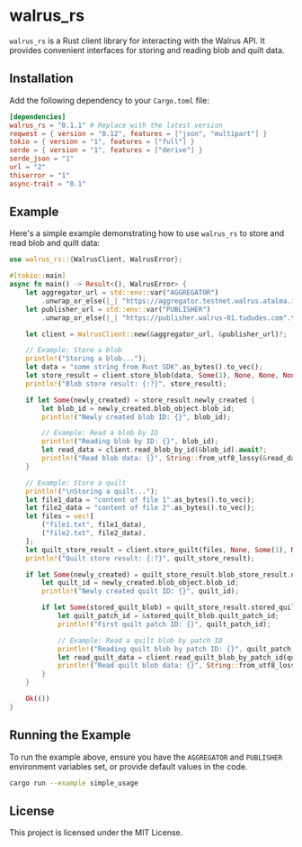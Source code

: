 # walrus_rs

`walrus_rs` is a Rust client library for interacting with the Walrus API. It provides convenient interfaces for storing and reading blob and quilt data.

## Installation

Add the following dependency to your `Cargo.toml` file:

```toml
[dependencies]
walrus_rs = "0.1.1" # Replace with the latest version
reqwest = { version = "0.12", features = ["json", "multipart"] }
tokio = { version = "1", features = ["full"] }
serde = { version = "1", features = ["derive"] }
serde_json = "1"
url = "2"
thiserror = "1"
async-trait = "0.1"
```

## Example

Here's a simple example demonstrating how to use `walrus_rs` to store and read blob and quilt data:

```rust
use walrus_rs::{WalrusClient, WalrusError};

#[tokio::main]
async fn main() -> Result<(), WalrusError> {
    let aggregator_url = std::env::var("AGGREGATOR")
        .unwrap_or_else(|_| "https://aggregator.testnet.walrus.atalma.io".to_string());
    let publisher_url = std::env::var("PUBLISHER")
        .unwrap_or_else(|_| "https://publisher.walrus-01.tududes.com".to_string());

    let client = WalrusClient::new(&aggregator_url, &publisher_url)?;

    // Example: Store a blob
    println!("Storing a blob...");
    let data = "some string from Rust SDK".as_bytes().to_vec();
    let store_result = client.store_blob(data, Some(1), None, None, None).await?;
    println!("Blob store result: {:?}", store_result);

    if let Some(newly_created) = store_result.newly_created {
        let blob_id = newly_created.blob_object.blob_id;
        println!("Newly created blob ID: {}", blob_id);

        // Example: Read a blob by ID
        println!("Reading blob by ID: {}", blob_id);
        let read_data = client.read_blob_by_id(&blob_id).await?;
        println!("Read blob data: {}", String::from_utf8_lossy(&read_data));
    }

    // Example: Store a quilt
    println!("\nStoring a quilt...");
    let file1_data = "content of file 1".as_bytes().to_vec();
    let file2_data = "content of file 2".as_bytes().to_vec();
    let files = vec![
        ("file1.txt", file1_data),
        ("file2.txt", file2_data),
    ];
    let quilt_store_result = client.store_quilt(files, None, Some(1), None, None, None).await?;
    println!("Quilt store result: {:?}", quilt_store_result);

    if let Some(newly_created) = quilt_store_result.blob_store_result.newly_created {
        let quilt_id = newly_created.blob_object.blob_id;
        println!("Newly created quilt ID: {}", quilt_id);

        if let Some(stored_quilt_blob) = quilt_store_result.stored_quilt_blobs.get(0) {
            let quilt_patch_id = &stored_quilt_blob.quilt_patch_id;
            println!("First quilt patch ID: {}", quilt_patch_id);

            // Example: Read a quilt blob by patch ID
            println!("Reading quilt blob by patch ID: {}", quilt_patch_id);
            let read_quilt_data = client.read_quilt_blob_by_patch_id(quilt_patch_id).await?;
            println!("Read quilt blob data: {}", String::from_utf8_lossy(&read_quilt_data));
        }
    }

    Ok(())
}
```

## Running the Example

To run the example above, ensure you have the `AGGREGATOR` and `PUBLISHER` environment variables set, or provide default values in the code.

```bash
cargo run --example simple_usage
```

## License

This project is licensed under the MIT License.